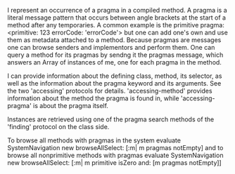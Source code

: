 I represent an occurrence of a pragma in a compiled method.  A pragma is a literal message pattern that occurs between angle brackets at the start of a method after any temporaries.  A common example is the primitive pragma:	<primitive: 123 errorCode: 'errorCode'>but one can add one's own and use them as metadata attached to a method.  Because pragmas are messages one can browse senders and implementors and perform them.  One can query a method for its pragmas by sendng it the pragmas message, which answers an Array of instances of me, one for each pragma in the method.I can provide information about the defining class, method, its selector, as well as the information about the pragma keyword and its arguments. See the two 'accessing' protocols for details. 'accessing-method' provides information about the method the pragma is found in, while 'accessing-pragma' is about the pragma itself.Instances are retrieved using one of the pragma search methods of the 'finding' protocol on the class side.To browse all methods with pragmas in the system evaluate	SystemNavigation new browseAllSelect: [:m| m pragmas notEmpty]and to browse all nonprimitive methods with pragmas evaluate	SystemNavigation new browseAllSelect: [:m| m primitive isZero and: [m pragmas notEmpty]]